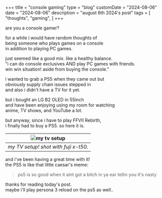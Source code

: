 +++
title = "console gaming"
type = "blog"
customDate = "2024-08-06"
date = "2024-08-06"
description = "august 6th 2024's post"
tags = [
    "thoughts",
    "gaming",
]
+++

are you a console gamer?

for a while i would have random thoughts of\
being someone who plays games on a console\
in addition to playing PC games.

just seemed like a good mix. like a healthy balance.\
"i can do console exclusives AND play PC games with friends.\
win win situation! aside from buying the console."

i wanted to grab a PS5 when they came out but\
obviously supply chain issues stepped in\
and also i didn't have a TV for it yet.

but i bought an LG B2 OLED in 55inch\
and have been enjoying using my room for watching\
anime, TV shows, and YouTube a lot.

but anyway, since i have to play FFVII Rebirth,\
i finally had to buy a PS5. so here it is.

| ![my tv setup](/images/tv_setup.jpg) | 
|:--:| 
| *my TV setup! shot with fuji x-t50.* |

and i've been having a great time with it!\
the PS5 is like that little caesar's meme:

> ps5 is so good when it aint got a bitch in ya ear
> tellin you it's nasty

thanks for reading today's post.\
maybe i'll play persona 3 reload on the ps5 as well..